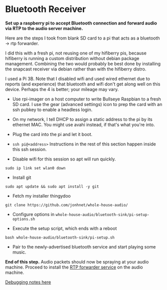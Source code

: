 # Bluetooth Receiver 

**Set up a raspberry pi to accept Bluetooth connection and**
**forward audio via RTP to the audio server machine.**

Here are the steps I took from blank SD card to a pi that acts as a bluetooth
-> rtp forwarder.

I did this with a fresh pi, not reusing one of my hifiberry pis, because
hifiberry is running a custom distribution without debian package management.
Combining the two would probably be best done by installing the
snapcast receiver via debian rather than with the hifiberry distro.

I used a Pi 3B. Note that I disabled wifi and used wired ethernet due to
reports (and experience) that bluetooth and wifi don't get along well on
this device. Perhaps the 4 is better; your mileage may vary.

* Use rpi-imager on a host computer to write Bullseye Raspbian to a fresh SD card.
  I use the gear (advanced settings) icon to prep the card with an ssh pubkey
  to enable a headless login.

* On my network, I tell DHCP to assign a static address to the pi by its ethernet MAC.
  You might use avahi instead, if that's what you're into.

* Plug the card into the pi and let it boot.

* ```ssh pi@<address>``` Instructions in the rest of this section happen inside
  this ssh session.

* Disable wifi for this session so apt will run quickly.
```
sudo ip link set wlan0 down
```

* Install git
```
sudo apt update && sudo apt install -y git
```

* Fetch my installer thingydoo
```
git clone https://github.com/jonhnet/whole-house-audio/
```

* Configure options in `whole-house-audio/bluetooth-sink/pi-setup-options.sh`

* Execute the setup script, which ends with a reboot
```
bash whole-house-audio/bluetooth-sink/pi-setup.sh
```

* Pair to the newly-advertised bluetooth service and start playing some music.

**End of this step.**
Audio packets should now be spraying at your audio machine.
Proceed to install the [RTP forwarder service](./rtp-forwarder.md) on the audio machine.

[Debugging notes here](./bluetooth-debugging.md)
